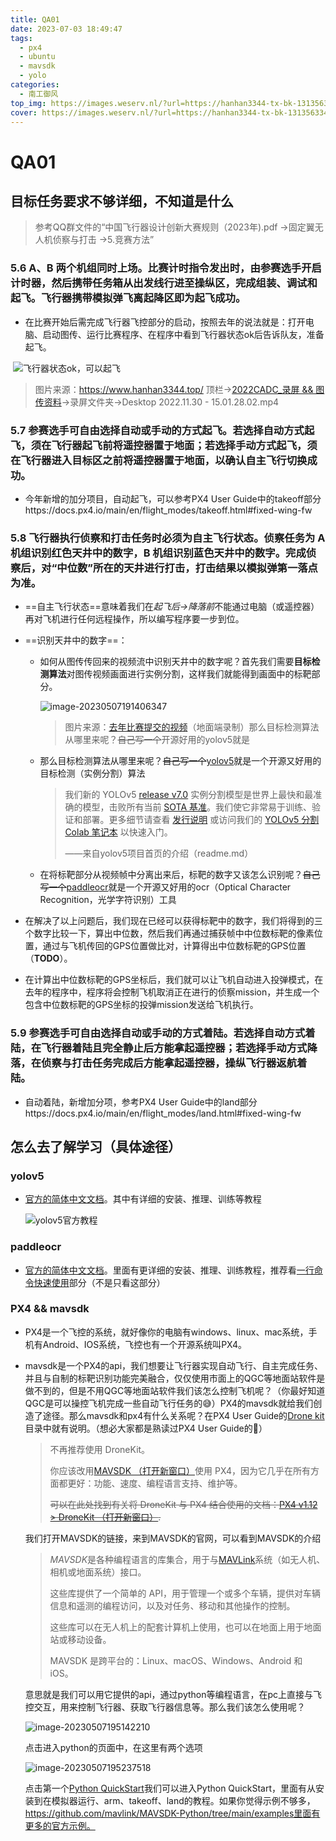```yaml
---
title: QA01
date: 2023-07-03 18:49:47
tags: 
  - px4
  - ubuntu
  - mavsdk
  - yolo
categories: 
  - 南工御风
top_img: https://images.weserv.nl/?url=https://hanhan3344-tx-bk-1313563340.cos.ap-guangzhou.myqcloud.com/typora/elysia05.jpg&default=https://hanhan3344-tx-bk-1313563340.cos.ap-guangzhou.myqcloud.com/typora/elysia05.jpg
cover: https://images.weserv.nl/?url=https://hanhan3344-tx-bk-1313563340.cos.ap-guangzhou.myqcloud.com/typora/24-08-B.jpg&default=https://hanhan3344-tx-bk-1313563340.cos.ap-guangzhou.myqcloud.com/typora/24-08-B.jpg
---
```


# QA01

## 目标任务要求不够详细，不知道是什么

> 参考QQ群文件的“中国飞行器设计创新大赛规则（2023年).pdf ->固定翼无人机侦察与打击 ->5.竞赛方法”

### 5.6 A、B 两个机组同时上场。比赛计时指令发出时，由参赛选手开启计时器，然后携带任务箱从出发线行进至操纵区，完成组装、调试和起飞。飞行器携带模拟弹飞离起降区即为起飞成功。

- 在比赛开始后需完成飞行器飞控部分的启动，按照去年的说法就是：打开电脑、启动图传、运行比赛程序、在程序中看到飞行器状态ok后告诉队友，准备起飞。  

​	![飞行器状态ok，可以起飞](https://hanhan3344-tx-bk-1313563340.cos.ap-guangzhou.myqcloud.com/typora/image-20230507185941651.png)  

> 图片来源：https://www.hanhan3344.top/ 顶栏→[2022CADC_录屏 && 图传资料](https://www.aliyundrive.com/s/YEEhfchRVAq)→录屏文件夹→Desktop 2022.11.30 - 15.01.28.02.mp4

### 5.7 参赛选手可自由选择自动或手动的方式起飞。若选择自动方式起飞，须在飞行器起飞前将遥控器置于地面；若选择手动方式起飞，须在飞行器进入目标区之前将遥控器置于地面，以确认自主飞行切换成功。

- 今年新增的加分项目，自动起飞，可以参考PX4 User Guide中的takeoff部分https://docs.px4.io/main/en/flight_modes/takeoff.html#fixed-wing-fw

### 5.8 飞行器执行侦察和打击任务时必须为自主飞行状态。侦察任务为 A 机组识别红色天井中的数字，B 机组识别蓝色天井中的数字。完成侦察后，对“中位数”所在的天井进行打击，打击结果以模拟弹第一落点为准。

- ==自主飞行状态==意味着我们在*起飞后→降落前*不能通过电脑（或遥控器）再对飞机进行任何远程操作，所以编写程序要一步到位。

- ==识别天井中的数字==：

  - 如何从图传传回来的视频流中识别天井中的数字呢？首先我们需要**目标检测算法**对图传视频画面进行实例分割，这样我们就能得到画面中的标靶部分。  

    ![image-20230507191406347](https://hanhan3344-tx-bk-1313563340.cos.ap-guangzhou.myqcloud.com/typora/image-20230507191406347.png)  

    > 图片来源：[去年比赛提交的视频](https://www.bilibili.com/video/BV1HP411T7C9/?spm_id_from=333.999.0.0&vd_source=374b2a05cf4288dee623676fbe5a8ca6)（地面端录制）那么目标检测算法从哪里来呢？~~自己写一个~~开源好用的yolov5就是

  - 那么目标检测算法从哪里来呢？~~自己写一个~~[yolov5](https://github.com/ultralytics/yolov5)就是一个开源又好用的目标检测（实例分割）算法

    > 我们新的 YOLOv5 [release v7.0](https://github.com/ultralytics/yolov5/releases/v7.0) 实例分割模型是世界上最快和最准确的模型，击败所有当前 [SOTA 基准](https://paperswithcode.com/sota/real-time-instance-segmentation-on-mscoco)。我们使它非常易于训练、验证和部署。更多细节请查看 [发行说明](https://github.com/ultralytics/yolov5/releases/v7.0) 或访问我们的 [YOLOv5 分割 Colab 笔记本](https://github.com/ultralytics/yolov5/blob/master/segment/tutorial.ipynb) 以快速入门。
    >
    > ——来自yolov5项目首页的介绍（readme.md）

  - 在将标靶部分从视频帧中分离出来后，标靶的数字又该怎么识别呢？~~自己写一个~~[paddleocr](https://github.com/PaddlePaddle/PaddleOCR)就是一个开源又好用的ocr（Optical Character Recognition，光学字符识别）工具

- 在解决了以上问题后，我们现在已经可以获得标靶中的数字，我们将得到的三个数字比较一下，算出中位数，然后我们再通过捕获帧中中位数标靶的像素位置，通过与飞机传回的GPS位置做比对，计算得出中位数标靶的GPS位置（**TODO**）。

- 在计算出中位数标靶的GPS坐标后，我们就可以让飞机自动进入投弹模式，在去年的程序中，程序将会控制飞机取消正在进行的侦察mission，并生成一个包含中位数标靶的GPS坐标的投弹mission发送给飞机执行。

### 5.9 参赛选手可自由选择自动或手动的方式着陆。若选择自动方式着陆，在飞行器着陆且完全静止后方能拿起遥控器；若选择手动方式降落，在侦察与打击任务完成后方能拿起遥控器，操纵飞行器返航着陆。

- 自动着陆，新增加分项，参考PX4 User Guide中的land部分https://docs.px4.io/main/en/flight_modes/land.html#fixed-wing-fw

## 怎么去了解学习（具体途径）

### yolov5

- [官方的简体中文文档](https://github.com/ultralytics/yolov5/blob/master/README.zh-CN.md)。其中有详细的安装、推理、训练等教程  

  ![yolov5官方教程](https://hanhan3344-tx-bk-1313563340.cos.ap-guangzhou.myqcloud.com/typora/image-20230507193632234.png)  

### paddleocr

- [官方的简体中文文档](https://github.com/PaddlePaddle/PaddleOCR/blob/release/2.6/README_ch.md)。里面有更详细的安装、推理、训练教程，推荐看[一行命令快速使用](https://github.com/PaddlePaddle/PaddleOCR/blob/release/2.6/doc/doc_ch/quickstart.md)部分（不是只看这部分）

### PX4 && mavsdk

- PX4是一个飞控的系统，就好像你的电脑有windows、linux、mac系统，手机有Android、IOS系统，飞控也有一个开源系统叫PX4。

- mavsdk是一个PX4的api，我们想要让飞行器实现自动飞行、自主完成任务、并且与自制的标靶识别功能完美融合，仅仅使用市面上的QGC等地面站软件是做不到的，但是不用QGC等地面站软件我们该怎么控制飞机呢？（你最好知道QGC是可以操控飞机完成一些自动飞行任务的😅）PX4的mavsdk就给我们创造了途径。那么mavsdk和px4有什么关系呢？在PX4 User Guide的[Drone kit](https://docs.px4.io/main/en/robotics/dronekit.html#dronekit)目录中就有说明。（想必大家都是熟读过PX4 User Guide的🤣）

  > 不再推荐使用 DroneKit。
  >
  > 你应该改用[MAVSDK （打开新窗口）](https://mavsdk.mavlink.io/)使用 PX4，因为它几乎在所有方面都更好：功能、速度、编程语言支持、维护等。
  >
  > ~~可以在此处找到有关将 DroneKit 与 PX4 结合使用的文档：[PX4 v1.12 > DroneKit （打开新窗口）](https://docs.px4.io/v1.12/en/robotics/dronekit.html).~~

  我们打开MAVSDK的链接，来到MAVSDK的官网，可以看到MAVSDK的介绍

  > *MAVSDK*是各种编程语言的库集合，用于与[MAVLink](https://mavlink.io/en/)系统（如无人机、相机或地面系统）接口。
  >
  > 这些库提供了一个简单的 API，用于管理一个或多个车辆，提供对车辆信息和遥测的编程访问，以及对任务、移动和其他操作的控制。
  >
  > 这些库可以在无人机上的配套计算机上使用，也可以在地面上用于地面站或移动设备。
  >
  > MAVSDK 是跨平台的：Linux、macOS、Windows、Android 和 iOS。

  意思就是我们可以用它提供的api，通过python等编程语言，在pc上直接与飞控交互，用来控制飞行器、获取飞行器信息等。那么我们该怎么使用呢？  

  ![image-20230507195142210](https://hanhan3344-tx-bk-1313563340.cos.ap-guangzhou.myqcloud.com/typora/image-20230507195142210.png)  

  点击进入python的页面中，在这里有两个选项  

  ![image-20230507195237518](https://hanhan3344-tx-bk-1313563340.cos.ap-guangzhou.myqcloud.com/typora/image-20230507195237518.png)  

  点击第一个[Python QuickStart](https://mavsdk.mavlink.io/main/en/python/quickstart.html)我们可以进入Python QuickStart，里面有从安装到在模拟器运行、arm、takeoff、land的教程。如果你觉得示例不够多，https://github.com/mavlink/MAVSDK-Python/tree/main/examples里面有更多的官方示例。


